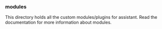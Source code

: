 ### modules
This directory holds all the custom modules/plugins for assistant. Read 
the documentation for more information about modules.
